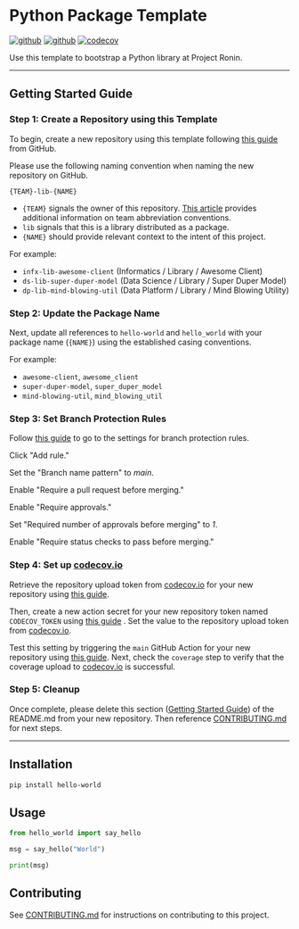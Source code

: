 # Python Package Template

[![github](https://github.com/projectronin/ronin-blueprint-python-lib/actions/workflows/release.yaml/badge.svg)](https://github.com/projectronin/ronin-blueprint-python-lib/actions/workflows/release.yaml)
[![github](https://github.com/projectronin/ronin-blueprint-python-lib/actions/workflows/main.yaml/badge.svg)](https://github.com/projectronin/ronin-blueprint-python-lib/actions/workflows/main.yaml)
[![codecov](https://codecov.io/gh/projectronin/ronin-blueprint-python-lib/branch/main/graph/badge.svg?token=z6l3Vet7N6)](https://codecov.io/gh/projectronin/ronin-blueprint-python-lib)

Use this template to bootstrap a Python library at Project Ronin.

---

## Getting Started Guide

### Step 1: Create a Repository using this Template

To begin, create a new repository using this template
following [this guide](https://docs.github.com/en/repositories/creating-and-managing-repositories/creating-a-repository-from-a-template)
from GitHub.

Please use the following naming convention when naming the new repository on GitHub.

`{TEAM}-lib-{NAME}`

- `{TEAM}` signals the owner of this repository.
  [This article](https://projectronin.atlassian.net/wiki/spaces/ENG/pages/1649410056/GitHub+Guidelines) provides
  additional information on team abbreviation conventions.
- `lib` signals that this is a library distributed as a package.
- `{NAME}` should provide relevant context to the intent of this project.

For example:

- `infx-lib-awesome-client` (Informatics / Library / Awesome Client)
- `ds-lib-super-duper-model` (Data Science / Library / Super Duper Model)
- `dp-lib-mind-blowing-util` (Data Platform / Library / Mind Blowing Utility)

### Step 2: Update the Package Name

Next, update all references to `hello-world` and `hello_world` with your package name (`{NAME}`) using the established
casing conventions.

For example:

- `awesome-client`, `awesome_client`
- `super-duper-model`, `super_duper_model`
- `mind-blowing-util`, `mind_blowing_util`

### Step 3: Set Branch Protection Rules

Follow [this guide](https://docs.github.com/en/repositories/configuring-branches-and-merges-in-your-repository/defining-the-mergeability-of-pull-requests/managing-a-branch-protection-rule#creating-a-branch-protection-rule)
to go to the settings for branch protection rules.

Click "Add rule."

Set the "Branch name pattern" to *main*.

Enable "Require a pull request before merging."

Enable "Require approvals."

Set "Required number of approvals before merging" to *1*.

Enable "Require status checks to pass before merging."

### Step 4: Set up [codecov.io](codecov.io)

Retrieve the repository upload token from [codecov.io](codecov.io) for your new repository
using [this guide](https://docs.codecov.com/docs/codecov-uploader#upload-token).

Then, create a new action secret for your new repository token named `CODECOV_TOKEN`
using [this guide](https://docs.github.com/en/actions/security-guides/encrypted-secrets#creating-encrypted-secrets-for-a-repository)
. Set the value to the repository upload token from [codecov.io](codecov.io).

Test this setting by triggering the `main` GitHub Action for your new repository
using [this guide](https://docs.github.com/en/actions/managing-workflow-runs/manually-running-a-workflow). Next, check
the `coverage` step to verify that the coverage upload to [codecov.io](codecov.io) is successful.

### Step 5: Cleanup

Once complete, please delete this section ([Getting Started Guide](#getting-started-guide)) of the README.md from your
new repository. Then reference [CONTRIBUTING.md](CONTRIBUTING.md) for next steps.

---

## Installation

```bash
pip install hello-world
```

## Usage

```python
from hello_world import say_hello

msg = say_hello("World")

print(msg)
```

## Contributing

See [CONTRIBUTING.md](CONTRIBUTING.md) for instructions on contributing to this project.
